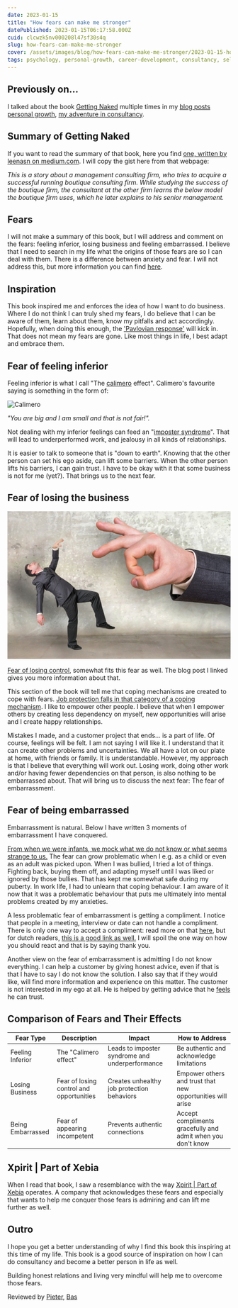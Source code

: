 ```yaml
---
date: 2023-01-15
title: "How fears can make me stronger"
datePublished: 2023-01-15T06:17:58.000Z
cuid: clcwzk5nv000208l47sf30s4q
slug: how-fears-can-make-me-stronger
cover: /assets/images/blog/how-fears-can-make-me-stronger/2023-01-15-how-fears-can-make-me-stronger.cover.jpeg
tags: psychology, personal-growth, career-development, consultancy, self-improvement, fear-management
---
```


## Previously on...

I talked about the book [Getting Naked](https://www.amazon.de/-/en/Patrick-M-Lencioni/dp/0787976393) multiple times in my [blog posts personal growth](https://kriebbels.hashnode.dev/devretro2022-my-personal-growth-over-2022), [my adventure in consultancy](https://kriebbels.hashnode.dev/devretro2022-my-adventure-in-consultancy).

## Summary of Getting Naked

If you want to read the summary of that book, here you find [one, written by leenasn on medium.com](https://medium.com/@leenasn/book-summary-getting-naked-a-business-fable-about-shedding-the-three-fears-that-sabotage-client-632d2bbc295f). I will copy the gist here from that webpage:

*This is a story about a management consulting firm, who tries to acquire a successful running boutique consulting firm. While studying the success of the boutique firm, the consultant at the other firm learns the below model the boutique firm uses, which he later explains to his senior management.*

## Fears

I will not make a summary of this book, but I will address and comment on the fears: feeling inferior, losing business and feeling embarrassed. I believe that I need to search in my life what the origins of those fears are so I can deal with them. There is a difference between anxiety and fear. I will not address this, but more information you can find [here](https://batonrougebehavioral.com/fear-vs-anxiety-understanding-the-difference/).

## Inspiration

This book inspired me and enforces the idea of how I want to do business. Where I do not think I can truly shed my fears, I do believe that I can be aware of them, learn about them, know my pitfalls and act accordingly. Hopefully, when doing this enough, the ['Pavlovian response'](https://en.wikipedia.org/wiki/Ivan_Pavlov) will kick in. That does not mean my fears are gone. Like most things in life, I best adapt and embrace them.

## Fear of feeling inferior

Feeling inferior is what I call "The [calimero](https://en.wikipedia.org/wiki/Calimero) effect". Calimero's favourite saying is something in the form of:

![Calimero](https://www.therookieminds.com/wp-content/uploads/2020/11/calimero-300x204.jpg)

*"You are big and I am small and that is not fair!".*

Not dealing with my inferior feelings can feed an "[imposter syndrome](https://en.wikipedia.org/wiki/Impostor_syndrome)". That will lead to underperformed work, and jealousy in all kinds of relationships.

It is easier to talk to someone that is "down to earth". Knowing that the other person can set his ego aside, can lift some barriers. When the other person lifts his barriers, I can gain trust. I have to be okay with it that some business is not for me (yet?). That brings us to the next fear.

## Fear of losing the business

[![Giant hand flicking businessman](../assets/images/blog/how-fears-can-make-me-stronger/giant_hand_flicking_businessman.png)](http://questfusion.com/fear-of-losing-control/)

[Fear of losing control](http://questfusion.com/fear-of-losing-control/), somewhat fits this fear as well. The blog post I linked gives you more information about that.

This section of the book will tell me that coping mechanisms are created to cope with fears. [Job protection falls in that category of a coping mechanism](https://www.mindtools.com/a6844l3/living-with-a-lack-of-job-security). I like to empower other people. I believe that when I empower others by creating less dependency on myself, new opportunities will arise and I create happy relationships.

Mistakes I made, and a customer project that ends... is a part of life. Of course, feelings will be felt. I am not saying I will like it. I understand that it can create other problems and uncertainties. We all have a lot on our plate at home, with friends or family. It is understandable. However, my approach is that I believe that everything will work out. Losing work, doing other work and/or having fewer dependencies on that person, is also nothing to be embarrassed about. That will bring us to discuss the next fear: The fear of embarrassment.

## Fear of being embarrassed

Embarrassment is natural. Below I have written 3 moments of embarrassment I have conquered.

[From when we were infants, we mock what we do not know or what seems strange to us.](https://childmind.org/article/help-kids-deal-embarrassment/) The fear can grow problematic when I e.g. as a child or even as an adult was picked upon. When I was bullied, I tried a lot of things. Fighting back, buying them off, and adapting myself until I was liked or ignored by those bullies. That has kept me somewhat safe during my puberty. In work life, I had to unlearn that coping behaviour. I am aware of it now that it was a problematic behaviour that puts me ultimately into mental problems created by my anxieties.

A less problematic fear of embarrassment is getting a compliment. I notice that people in a meeting, interview or date can not handle a compliment. There is only one way to accept a compliment: read more on that [here](https://www.psychalive.org/the-importance-of-accepting-compliments/), but for dutch readers, [this is a good link as well.](https://assertief.nl/compliment-ontvangen/) I will spoil the one way on how you should react and that is by saying thank you.

Another view on the fear of embarrassment is admitting I do not know everything. I can help a customer by giving honest advice, even if that is that I have to say I do not know the solution. I also say that if they would like, will find more information and experience on this matter. The customer is not interested in my ego at all. He is helped by getting advice that he [feels](https://consulting.wiki/question/how-do-consultants-build-trust/) he can trust.

## Comparison of Fears and Their Effects

| Fear Type | Description | Impact | How to Address |
|-----------|-------------|--------|---------------|
| Feeling Inferior | The "Calimero effect" | Leads to imposter syndrome and underperformance | Be authentic and acknowledge limitations |
| Losing Business | Fear of losing control and opportunities | Creates unhealthy job protection behaviors | Empower others and trust that new opportunities will arise |
| Being Embarrassed | Fear of appearing incompetent | Prevents authentic connections | Accept compliments gracefully and admit when you don't know |

## Xpirit | Part of Xebia

When I read that book, I saw a resemblance with the way [Xpirit | Part of Xebia](https://xpirit.com) operates. A company that acknowledges these fears and especially that wants to help me conquer those fears is admiring and can lift me further as well.

## Outro

I hope you get a better understanding of why I find this book this inspiring at this time of my life. This book is a good source of inspiration on how I can do consultancy and become a better person in life as well.

Building honest relations and living very mindful will help me to overcome those fears.

Reviewed by [Pieter](https://xpirit.com/team/pieter-gheysens/), [Bas](https://azurecodingarchitect.com/author/bas-van-de-sande/)
